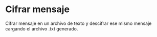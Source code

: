 # Cifrar mensaje
Cifrar mensaje en un archivo de texto y descifrar ese mismo mensaje cargando el archivo .txt generado.